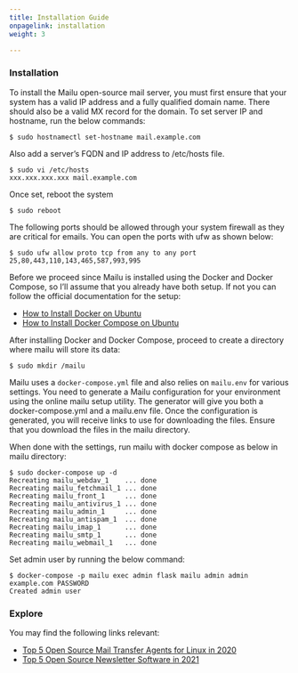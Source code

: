 ```yaml
---
title: Installation Guide
onpagelink: installation
weight: 3

---
```

### **Installation**

To install the Mailu open-source mail server, you must first ensure that your system has a valid IP address and a fully qualified domain name. There should also be a valid MX record for the domain. To set server IP and hostname, run the below commands:

```
$ sudo hostnamectl set-hostname mail.example.com
```

Also add a server’s FQDN and IP address to /etc/hosts file.

```
$ sudo vi /etc/hosts
xxx.xxx.xxx.xxx mail.example.com
```

Once set, reboot the system

```
$ sudo reboot
```

The following ports should be allowed through your system firewall as they are critical for emails. You can open the ports with ufw as shown below:

```
$ sudo ufw allow proto tcp from any to any port
25,80,443,110,143,465,587,993,995
```

Before we proceed since Mailu is installed using the Docker and Docker Compose, so I’ll assume that you already have both setup. If not you can follow the official documentation for the setup:

- [How to Install Docker on Ubuntu](https://docs.docker.com/engine/install/ubuntu/)
- [How to Install Docker Compose on Ubuntu](https://docs.docker.com/compose/install/)

After installing Docker and Docker Compose, proceed to create a directory where mailu will store its data:

```
$ sudo mkdir /mailu
```

Mailu uses a `docker-compose.yml` file and also relies on `mailu.env` for various settings. You need to generate a Mailu configuration for your environment using the online mailu setup utility. The generator will give you both a docker-compose.yml and a mailu.env file. Once the configuration is generated, you will receive links to use for downloading the files. Ensure that you download the files in the mailu directory. 

When done with the settings, run mailu with docker compose as below in mailu directory:

```
$ sudo docker-compose up -d
Recreating mailu_webdav_1    ... done 
Recreating mailu_fetchmail_1 ... done 
Recreating mailu_front_1     ... done 
Recreating mailu_antivirus_1 ... done 
Recreating mailu_admin_1     ... done 
Recreating mailu_antispam_1  ... done 
Recreating mailu_imap_1      ... done 
Recreating mailu_smtp_1      ... done 
Recreating mailu_webmail_1   ... done
```

Set admin user by running the below command:

```
$ docker-compose -p mailu exec admin flask mailu admin admin
example.com PASSWORD
Created admin user
```

### Explore

You may find the following links relevant:
- [Top 5 Open Source Mail Transfer Agents for Linux in 2020](https://blog.containerize.com/2020/10/02/top-5-open-source-mail-transfer-agents-for-linux-in-2020/)
- [Top 5 Open Source Newsletter Software in 2021](https://blog.containerize.com/2021/04/23/top-5-open-source-newsletter-software-in-2021/)
